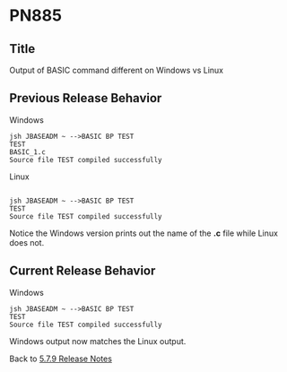 # PN885

<PageHeader />

## Title
Output of BASIC command different on Windows vs Linux
## Previous Release Behavior

Windows
```
jsh JBASEADM ~ -->BASIC BP TEST
TEST
BASIC_1.c
Source file TEST compiled successfully
```

Linux
```

jsh JBASEADM ~ -->BASIC BP TEST
TEST
Source file TEST compiled successfully
```

Notice the Windows version prints out the name of the **.c** file while Linux does not.

## Current Release Behavior

Windows
```
jsh JBASEADM ~ -->BASIC BP TEST
TEST
Source file TEST compiled successfully
```

Windows output now matches the Linux output.

Back to [5.7.9 Release Notes](./../README.md)
  
<PageFooter />
